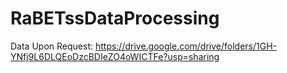 # RaBETssDataProcessing
Data Upon Request:
https://drive.google.com/drive/folders/1GH-YNfj9L6DLQEoDzcBDIeZO4oWICTFe?usp=sharing
